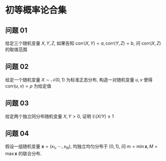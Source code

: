 # 初等概率论合集

## 问题 01

给定三个随机变量 $X, Y, Z$, 如果告知 $\textrm{corr}(X,Y) = a, \textrm{corr}(Y,Z) = b$, 问 $\textrm{corr}(X,Z)$ 的取值范围

## 问题 02

给定一个随机变量 $X \sim \mathcal{N}(0,1)$ 为标准正态分布, 构造一对随机变量 $u, v$ 使得 $\textrm{corr}(u,v) = \rho$ 为给定值

## 问题 03

给定两个独立同分布随机变量 $X,Y >0$, 证明 $\mathbb{E}(X/Y) \geq 1$

## 问题 04

假设一组随机变量 $\bm{x} = (x_1,\cdots,x_N)$, 均独立均匀分布于 $[0,1]$, 问 $m = \min \bm{x}, M = \max\bm{x}$ 的联合分布.